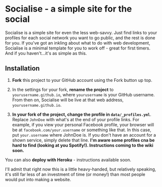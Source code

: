 # Socialise - a simple site for the social

Socialise is a simple site for even the less web-savvy. Just find links to your profiles for each social network you want to go public, and the rest is done for you. If you've got an inkling about what to do with web development, Socialise is a minimal template for you to work off - great for first timers. And if you haven't...it's as simple as this.

## Installation

1. **Fork** this project to your GitHub account using the Fork button up top.

1. In the settings for your fork, **rename the project** to `yourusername.github.io`, where `yourusername` is your GitHub username. From then on, Socialise will be live at that web address, `yourusername.github.io`.

1. **In your fork of the project, change the profile in `data/_profiles.yml`**. Replace `JohnDoe` with what's at the end of your profile links. For example, if you view your personal Facebook profile, your browser will be at `facebook.com/your.username` or something like that. In this case, put `your.username` where JohnDoe is. If you don't have an account for a shown service, simply delete that line. **I'm aware some profiles cna be hard to find (looking at you Spotify!). Instructions coming to the wiki soon.**

You can also **deploy with Heroku** - instructions available soon. 

I'll admit that right now this is a little heavy-handed, but relatively speaking, it's still far less of an investment of time (or money!) than most people would put into making a website.
